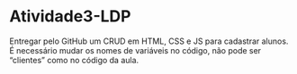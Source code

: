 # Atividade3-LDP
Entregar pelo GitHub um CRUD em HTML, CSS e JS para cadastrar alunos. É necessário mudar os nomes de variáveis no código, não pode ser “clientes” como no código da aula.
